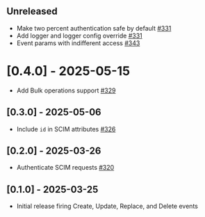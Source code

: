 ## Unreleased

- Make two percent authentication safe by default [#331](https://github.com/powerhome/power-tools/pull/331)
- Add logger and logger config override [#331](https://github.com/powerhome/power-tools/pull/331)
- Event params with indifferent access [#343](https://github.com/powerhome/power-tools/pull/343)

# [0.4.0] - 2025-05-15

- Add Bulk operations support [#329](https://github.com/powerhome/power-tools/pull/329)

## [0.3.0] - 2025-05-06

- Include `id` in SCIM attributes [#326](https://github.com/powerhome/power-tools/pull/326)

## [0.2.0] - 2025-03-26

- Authenticate SCIM requests [#320](https://github.com/powerhome/power-tools/pull/320)

## [0.1.0] - 2025-03-25

- Initial release firing Create, Update, Replace, and Delete events
